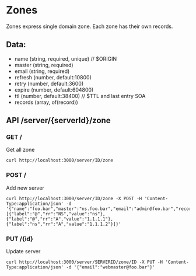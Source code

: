 # Zones

Zones express single domain zone. Each zone has their own records.

## Data:

- name        (string, required, unique) // $ORIGIN
- master      (string, required)
- email       (string, required)
- refresh     (number, default:10800)
- retry       (number, default:3600)
- expire      (number, default:604800)
- ttl         (number, default:38400) // $TTL and last entry SOA
- records     (array, of(record))

## API /server/{serverId}/zone

### GET /

Get all zone

```
curl http://localhost:3000/server/ID/zone
```

### POST /

Add new server

```
curl http://localhost:3000/server/ID/zone -X POST -H 'Content-Type:application/json' -d '{"name":"foo.bar","master":"ns.foo.bar","email":"admin@foo.bar","records":[{"label":"@","rr":"NS","value":"ns"},{"label":"@","rr":"A","value":"1.1.1.1"},{"label":"ns","rr":"A","value":"1.1.1.2"}]}'
```

### PUT /{id}

Update server

```
curl http://localhost:3000/server/SERVERID/zone/ID -X PUT -H 'Content-Type:application/json' -d '{"email":"webmaster@foo.bar"}'
```
